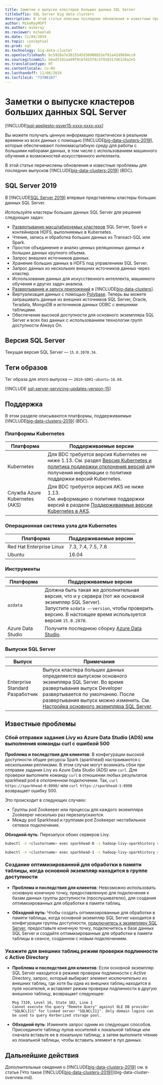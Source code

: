 ```yaml
---
title: Заметки о выпуске кластеров больших данных SQL Server
titleSuffix: SQL Server big data clusters
description: В этой статье описаны последние обновления и известные проблемы для Кластеров больших данных SQL Server.
author: MikeRayMSFT
ms.author: mikeray
ms.reviewer: mihaelab
ms.date: 11/04/2019
ms.topic: conceptual
ms.prod: sql
ms.technology: big-data-cluster
ms.openlocfilehash: bc5928a7e3015545d36900b52ef01a42d9694cc0
ms.sourcegitcommit: b4ad3182aa99f9cbfd15f4c3f910317d6128a2e5
ms.translationtype: HT
ms.contentlocale: ru-RU
ms.lasthandoff: 11/06/2019
ms.locfileid: "73706167"
---
```

# <a name="sql-server-big-data-clusters-release-notes"></a>Заметки о выпуске кластеров больших данных SQL Server

[!INCLUDE[tsql-appliesto-ssver15-xxxx-xxxx-xxx](../includes/tsql-appliesto-ssver15-xxxx-xxxx-xxx.md)]

Вы можете получать ценную информацию практически в реальном времени из всех данных с помощью [!INCLUDE[big-data-clusters-2019](../includes/ssbigdataclusters-ver15.md)], которые обеспечивают полномасштабную среду для работы с большими наборами данных, в том числе с использованием машинного обучения и возможностей искусственного интеллекта.

В этой статье перечислены обновления и известные проблемы для последних выпусков [!INCLUDE[big-data-clusters-2019](../includes/ssbigdataclusters-ss-nover.md)] (BDC).

## <a id="rtm"></a> SQL Server 2019

В [!INCLUDE[SQL Server 2019](../includes/sssqlv15-md.md)] впервые представлены кластеры больших данных SQL Server.

Используйте кластеры больших данных SQL Server для решения следующих задач:

- [Развертывание масштабируемых кластеров](../big-data-cluster/deploy-get-started.md) SQL Server, Spark и контейнеров HDFS, выполняемых в Kubernetes. 
- Чтение, запись и обработка больших данных из Transact-SQL или Spark.
- Простое объединение и анализ ценных реляционных данных и больших данных крупного объема.
- Запрос внешних источников данных.
- Хранение больших данных в HDFS под управлением SQL Server.
- Запрос данных из нескольких внешних источников данных через кластер.
- Использование данных для искусственного интеллекта, машинного обучения и других задач анализа.
- [Развертывание и запуск приложений](../big-data-cluster/concept-application-deployment.md) в [!INCLUDE[big-data-clusters](../includes/ssbigdataclusters-nover.md)].
- Виртуализация данных с помощью [Polybase](../relational-databases/polybase/polybase-guide.md). Теперь вы можете запрашивать данные из внешних источников SQL Server, Oracle, Teradata, MongoDB и источников данных ODBC с внешними таблицами.
- Обеспечение высокой доступности для основного экземпляра SQL Server и всех баз данных с использованием технологии групп доступности Always On.

## <a name="sql-server-version"></a>Версия SQL Server

Текущая версия SQL Server — `15.0.2070.34`.

## <a name="image-tags"></a>Теги образов

Тег образа для этого выпуска — `2019-GDR1-ubuntu-16.04`.

[!INCLUDE [sql-server-servicing-updates-version-15](../includes/sql-server-servicing-updates-version-15.md)]

## <a name="supportability"></a>Поддержка

В этом разделе описываются платформы, поддерживаемые [!INCLUDE[big-data-clusters-2019](../includes/ssbigdataclusters-ss-nover.md)] (BDC).

### <a name="kubernetes-platforms"></a>Платформы Kubernetes

|Платформа|Поддерживаемые версии|
|---------|---------|
|Kubernetes|Для BDC требуется версия Kubernetes не ниже 1.13. См. раздел [Версия Kubernetes и политика поддержки отклонения версий](https://kubernetes.io/docs/setup/release/version-skew-policy/) для получения информации о политике поддержки версий Kubernetes.|
|Служба Azure Kubernetes (AKS)|Для BDC требуется версия AKS не ниже 1.13.<br/>См. информацию о политике поддержки версий в разделе [Поддерживаемые версии Kubernetes в AKS](/azure/aks/supported-kubernetes-versions).|

### <a name="host-os-for-kubernetes"></a>Операционная система узла для Kubernetes

|Платформа|Поддерживаемые версии|
|---------|---------|
|Red Hat Enterprise Linux|7.3, 7.4, 7.5, 7.6|
|Ubuntu|16.04|

### <a name="tools"></a>Инструменты

|Платформа|Поддерживаемые версии|
|---------|---------|
|`azdata`|Должна быть такая же дополнительная версия, что и у сервера (тот же основной экземпляр SQL Server).<br/>Запустите `azdata –-version`, чтобы проверить версию. В настоящее время используется версия `15.0.2070`.|
|Azure Data Studio|Получите последнюю сборку [Azure Data Studio](https://aka.ms/getazuredatastudio).|

### <a name="sql-server-editions"></a>Выпуски SQL Server

|Выпуск|Примечания|
|---------|---------|
|Enterprise<br/>Standard<br/>Разработчик| Выпуск кластера больших данных определяется выпуском основного экземпляра SQL Server. Во время развертывания выпуск Developer развертывается по умолчанию. После развертывания выпуск можно изменить. См. [Настройка основного экземпляра SQL Server](../big-data-cluster/configure-sql-server-master-instance.md). |

## <a name="known-issues"></a>Известные проблемы

### <a name="livy-job-submission-from-azure-data-studio-ads-or-curl-fail-with-500-error"></a>Сбой отправки задания Livy из Azure Data Studio (ADS) или выполнения команды curl с ошибкой 500

**Проблема и последствия для клиентов**: В конфигурации высокой доступности общие ресурсы Spark (sparkhead) настраиваются с несколькими репликами. В этом случае могут возникать сбои при отправке задания Livy из Azure Data Studio (ADS) или `curl`. Для проверки выполните команду `curl` в отношении любых результатов sparkhead pod в отклоненном подключении. Так, `curl https://sparkhead-0:8998/` или `curl https://sparkhead-1:8998` возвращает ошибку 500.

Это происходит в следующих случаях:

- Группы pod Zookeeper или процессы для каждого экземпляра Zookeeper несколько раз перезапускаются.
- Между pod Sparkhead и группами pod Zookeeper нестабильное сетевое подключение.

**Обходной путь**: Перезапуск обоих серверов Livy.

```bash
kubectl -n <clustername> exec sparkhead-0 -c hadoop-livy-sparkhistory supervisorctl restart livy
```

```bash
kubectl -n <clustername> exec sparkhead-1 -c hadoop-livy-sparkhistory supervisorctl restart livy
```

### <a name="create-memory-optimized-table-when-master-instance-in-an-availability-group"></a>Создание оптимизированной для обработки в памяти таблицы, когда основной экземпляр находится в группе доступности

- **Проблема и последствия для клиентов**: Невозможно использовать основную конечную точку, предоставленную для подключения к базам данных группы доступности (прослушивателю), для создания оптимизированных для обработки в памяти таблиц.

- **Обходной путь**: Чтобы создать оптимизированные для обработки в памяти таблицы, когда основной экземпляр SQL Server находится в конфигурации группы доступности, [подключитесь к экземпляру SQL Server](deployment-high-availability.md#instance-connect), предоставьте конечную точку, подключитесь к базе данных SQL Server и создайте оптимизированные для обработки в памяти таблицы в сеансе, созданном с новым подключением.

### <a name="insert-to-external-tables-active-directory-authentication-mode"></a>Укажите для внешних таблиц режим проверки подлинности с Active Directory

- **Проблема и последствия для клиентов**: Если основной экземпляр SQL Server находится в режиме проверки подлинности с Active Directory, запрос, который выбирает элемент исключительно из внешних таблиц, где хотя бы одна из внешних таблиц находится в пуле носителей, и вставляет режим проверки подлинности в другую внешнюю таблицу, возвращает следующее:

   ```
   Msg 7320, Level 16, State 102, Line 1
   Cannot execute the query "Remote Query" against OLE DB provider "SQLNCLI11" for linked server "SQLNCLI11". Only domain logins can be used to query Kerberized storage pool.
   ```

- **Обходной путь**: Измените запрос одним из следующих способов. Присоедините таблицу пулов носителей к локальной таблице или сначала вставьте ее в локальную таблицу, а затем выполните чтение из локальной таблицы, чтобы вставить элемент в пул данных.

## <a name="next-steps"></a>Дальнейшие действия

Дополнительные сведения о [!INCLUDE[big-data-clusters-2019](../includes/ssbigdataclusters-ss-nover.md)] см. в статье [Что такое [!INCLUDE[big-data-clusters-2019](../includes/ssbigdataclusters-ver15.md)]](big-data-cluster-overview.md).
